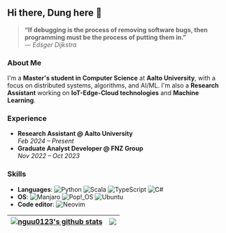 ## Hi there, Dung here 👋  
> **“If debugging is the process of removing software bugs, then programming must be the process of putting them in.”**  
> — *Edsger Dijkstra*

### About Me  
I'm a **Master's student in Computer Science** at **Aalto University**, with a focus on distributed systems, algorithms, and AI/ML. I'm also a **Research Assistant** working on **IoT-Edge-Cloud technologies** and **Machine Learning**.

### Experience  
- **Research Assistant @ Aalto University**  
  *Feb 2024 – Present*  
- **Graduate Analyst Developer @ FNZ Group**  
  *Nov 2022 – Oct 2023*
  
### Skills  
- **Languages**: ![Python](https://img.shields.io/badge/python-3670A0?style=for-the-badge&logo=python&logoColor=ffdd54) ![Scala](https://img.shields.io/badge/scala-%23DC322F.svg?style=for-the-badge&logo=scala&logoColor=white) ![TypeScript](https://img.shields.io/badge/typescript-%23007ACC.svg?style=for-the-badge&logo=typescript&logoColor=white) ![C#](https://img.shields.io/badge/c%23-%23239120.svg?style=for-the-badge&logo=csharp&logoColor=white)
- **OS**: ![Manjaro](https://img.shields.io/badge/Manjaro-35BF5C?style=for-the-badge&logo=Manjaro&logoColor=white) ![Pop!\_OS](https://img.shields.io/badge/Pop!_OS-48B9C7?style=for-the-badge&logo=Pop!_OS&logoColor=white) ![Ubuntu](https://img.shields.io/badge/Ubuntu-E95420?style=for-the-badge&logo=ubuntu&logoColor=white)
- **Code editor**: ![Neovim](https://img.shields.io/badge/NeoVim-%2357A143.svg?&style=for-the-badge&logo=neovim&logoColor=white)

| <a href="https://github.com/anuraghazra/github-readme-stats"><img align="center" src="https://github-readme-stats.vercel.app/api?username=nguu0123&show_icons=true&include_all_commits=true&theme=buefy&hide_border=true" alt="nguu0123's github stats" /></a> | <a href="https://github.com/anuraghazra/github-readme-stats"><img align="center" src="https://github-readme-stats.vercel.app/api/top-langs/?username=nguu0123&layout=compact&theme=buefy&hide_border=true" /></a> |  
| ------------- | ------------- |
